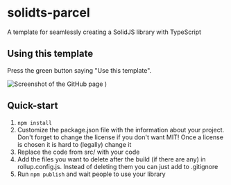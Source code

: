 # solidts-parcel

A template for seamlessly creating a SolidJS library with TypeScript

## Using this template

Press the green button saying "Use this template".

![Screenshot of the GitHub page](https://user-images.githubusercontent.com/62714153/166173528-cd4a6ff3-504e-4578-ad6e-e4a34ba86ad8.png)
)

## Quick-start

1. `npm install`
2. Customize the package.json file with the information about your project. Don't forget to change the license if you don't want MIT! Once a license is chosen it is hard to (legally) change it
3. Replace the code from src/ with your code
4. Add the files you want to delete after the build (if there are any) in rollup.config.js. Instead of deleting them you can just add to .gitignore
5. Run `npm publish` and wait people to use your library
